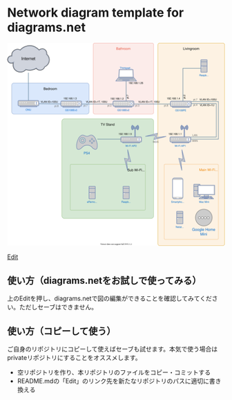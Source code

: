 # Network diagram template for diagrams.net

![Diagram](./network-diagram.svg)

<a href="https://app.diagrams.net/#Hhnw%2Fnetwork-diagram-template%2Fmaster%2Fnetwork-diagram.svg" target="_blank">Edit</a>

## 使い方（diagrams.netをお試しで使ってみる）

上のEditを押し、diagrams.netで図の編集ができることを確認してみてください。ただしセーブはできません。

## 使い方（コピーして使う）

ご自身のリポジトリにコピーして使えばセーブも試せます。本気で使う場合はprivateリポジトリにすることをオススメします。

- 空リポジトリを作り、本リポジトリのファイルをコピー・コミットする
- README.mdの「Edit」のリンク先を新たなリポジトリのパスに適切に書き換える
